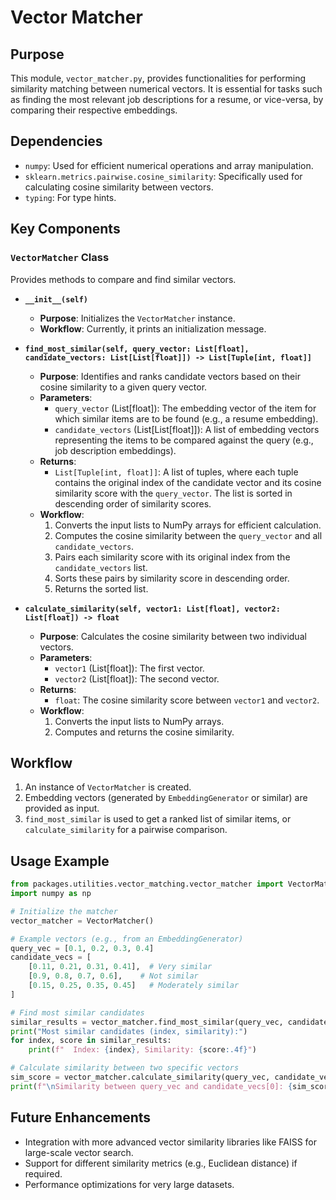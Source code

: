 # Vector Matcher

## Purpose
This module, `vector_matcher.py`, provides functionalities for performing similarity matching between numerical vectors. It is essential for tasks such as finding the most relevant job descriptions for a resume, or vice-versa, by comparing their respective embeddings.

## Dependencies
- `numpy`: Used for efficient numerical operations and array manipulation.
- `sklearn.metrics.pairwise.cosine_similarity`: Specifically used for calculating cosine similarity between vectors.
- `typing`: For type hints.

## Key Components

### `VectorMatcher` Class
Provides methods to compare and find similar vectors.

- **`__init__(self)`**
  - **Purpose**: Initializes the `VectorMatcher` instance.
  - **Workflow**: Currently, it prints an initialization message.

- **`find_most_similar(self, query_vector: List[float], candidate_vectors: List[List[float]]) -> List[Tuple[int, float]]`**
  - **Purpose**: Identifies and ranks candidate vectors based on their cosine similarity to a given query vector.
  - **Parameters**:
    - `query_vector` (List[float]): The embedding vector of the item for which similar items are to be found (e.g., a resume embedding).
    - `candidate_vectors` (List[List[float]]): A list of embedding vectors representing the items to be compared against the query (e.g., job description embeddings).
  - **Returns**:
    - `List[Tuple[int, float]]`: A list of tuples, where each tuple contains the original index of the candidate vector and its cosine similarity score with the `query_vector`. The list is sorted in descending order of similarity scores.
  - **Workflow**:
    1. Converts the input lists to NumPy arrays for efficient calculation.
    2. Computes the cosine similarity between the `query_vector` and all `candidate_vectors`.
    3. Pairs each similarity score with its original index from the `candidate_vectors` list.
    4. Sorts these pairs by similarity score in descending order.
    5. Returns the sorted list.

- **`calculate_similarity(self, vector1: List[float], vector2: List[float]) -> float`**
  - **Purpose**: Calculates the cosine similarity between two individual vectors.
  - **Parameters**:
    - `vector1` (List[float]): The first vector.
    - `vector2` (List[float]): The second vector.
  - **Returns**:
    - `float`: The cosine similarity score between `vector1` and `vector2`.
  - **Workflow**:
    1. Converts the input lists to NumPy arrays.
    2. Computes and returns the cosine similarity.

## Workflow
1. An instance of `VectorMatcher` is created.
2. Embedding vectors (generated by `EmbeddingGenerator` or similar) are provided as input.
3. `find_most_similar` is used to get a ranked list of similar items, or `calculate_similarity` for a pairwise comparison.

## Usage Example
```python
from packages.utilities.vector_matching.vector_matcher import VectorMatcher
import numpy as np

# Initialize the matcher
vector_matcher = VectorMatcher()

# Example vectors (e.g., from an EmbeddingGenerator)
query_vec = [0.1, 0.2, 0.3, 0.4]
candidate_vecs = [
    [0.11, 0.21, 0.31, 0.41],  # Very similar
    [0.9, 0.8, 0.7, 0.6],    # Not similar
    [0.15, 0.25, 0.35, 0.45]   # Moderately similar
]

# Find most similar candidates
similar_results = vector_matcher.find_most_similar(query_vec, candidate_vecs)
print("Most similar candidates (index, similarity):")
for index, score in similar_results:
    print(f"  Index: {index}, Similarity: {score:.4f}")

# Calculate similarity between two specific vectors
sim_score = vector_matcher.calculate_similarity(query_vec, candidate_vecs[0])
print(f"\nSimilarity between query_vec and candidate_vecs[0]: {sim_score:.4f}")
```

## Future Enhancements
- Integration with more advanced vector similarity libraries like FAISS for large-scale vector search.
- Support for different similarity metrics (e.g., Euclidean distance) if required.
- Performance optimizations for very large datasets.